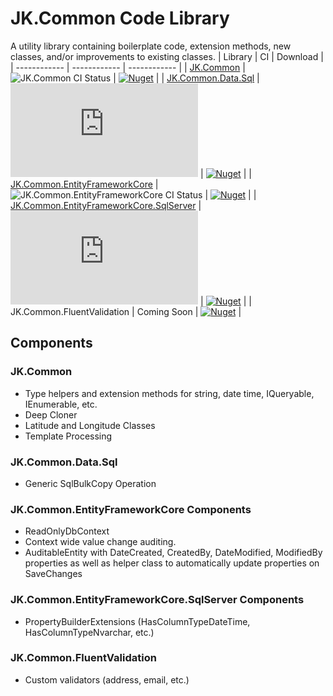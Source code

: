 # JK.Common Code Library

A utility library containing boilerplate code, extension methods, new classes, and/or improvements to existing classes.
| Library | CI | Download |
| ------------ | ------------ | ------------ |
| [JK.Common](src/JK.Common/CHANGELOG.md) | ![JK.Common CI Status](https://dev.azure.com/knight0323/Common%20Library/_apis/build/status/common/ci-common) | [![Nuget](https://img.shields.io/nuget/v/JK.Common.svg)](https://www.nuget.org/packages/JK.Common/) |
| [JK.Common.Data.Sql](src/JK.Common.Data.Sql/CHANGELOG.md) | ![JK.Common.Data.Sql CI Status](https://dev.azure.com/knight0323/Common%20Library/_apis/build/status/common.data.sql/ci-common.data.sql) | [![Nuget](https://img.shields.io/nuget/v/JK.Common.Data.Sql.svg)](https://www.nuget.org/packages/JK.Common.Data.Sql/) |
| [JK.Common.EntityFrameworkCore](src/JK.Common.EntityFrameworkCore/CHANGELOG.md) | ![JK.Common.EntityFrameworkCore CI Status](https://dev.azure.com/knight0323/Common%20Library/_apis/build/status/common.efcore/ci-common.efcore) | [![Nuget](https://img.shields.io/nuget/v/JK.Common.EntityFrameworkCore.svg)](https://www.nuget.org/packages/JK.Common.EntityFrameworkCore/)  |
| [JK.Common.EntityFrameworkCore.SqlServer](src/JK.Common.EntityFrameworkCore.SqlServer/CHANGELOG.md) | ![JK.Common.EntityFrameworkCore.SqlServer CI Status](https://dev.azure.com/knight0323/Common%20Library/_apis/build/status/common.efcore.sql/ci-common.efcore.sql) | [![Nuget](https://img.shields.io/nuget/v/JK.Common.EntityFrameworkCore.SqlServer.svg)](https://www.nuget.org/packages/JK.Common.EntityFrameworkCore.SqlServer/)  |
| JK.Common.FluentValidation | Coming Soon | [![Nuget](https://img.shields.io/nuget/v/JK.Common.FluentValidation.svg)](https://www.nuget.org/packages/JK.Common.FluentValidation/)  |

## Components

### JK.Common

 - Type helpers and extension methods for string, date time, IQueryable, IEnumerable, etc.
 - Deep Cloner
 - Latitude and Longitude Classes
 - Template Processing

### JK.Common.Data.Sql
 - Generic SqlBulkCopy Operation

### JK.Common.EntityFrameworkCore Components

 - ReadOnlyDbContext 
 - Context wide value change auditing. 
 - AuditableEntity with DateCreated, CreatedBy, DateModified, ModifiedBy properties as well as helper class to automatically update properties on SaveChanges

### JK.Common.EntityFrameworkCore.SqlServer Components

 - PropertyBuilderExtensions (HasColumnTypeDateTime, HasColumnTypeNvarchar, etc.)

### JK.Common.FluentValidation

 - Custom validators (address, email, etc.)

